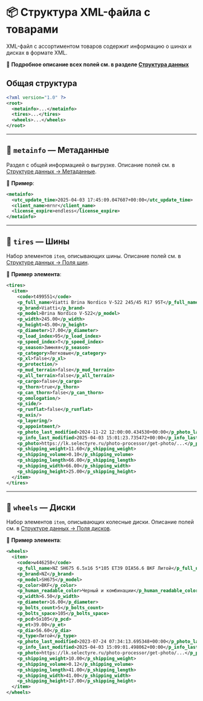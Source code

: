 # 📦 Структура XML-файла с товарами

XML-файл с ассортиментом товаров содержит информацию о шинах и дисках в формате XML.

📖 **Подробное описание всех полей см. в разделе [Структура данных](../data_structure.md)**

## Общая структура

```xml
<?xml version="1.0" ?>
<root>
  <metainfo>...</metainfo>
  <tires>...</tires>
  <wheels>...</wheels>
</root>
```

---

## 🧠 `metainfo` — Метаданные

Раздел с общей информацией о выгрузке. Описание полей см. в [Структуре данных → Метаданные](../data_structure.md#метаданные-metainfo).

📌 **Пример**:

```xml
<metainfo>
  <utc_update_time>2025-04-03 17:45:09.047607+00:00</utc_update_time>
  <client_name>mrnr</client_name>
  <license_expire>endless</license_expire>
</metainfo>
```

---

## 🛞 `tires` — Шины

Набор элементов `item`, описывающих шины. Описание полей см. в [Структуре данных → Поля шин](../data_structure.md#поля-шин).

📌 **Пример элемента**:

```xml
<tires>
  <item>
    <code>t499551</code>
    <p_full_name>Viatti Brina Nordico V-522 245/45 R17 95T</p_full_name>
    <p_brand>Viatti</p_brand>
    <p_model>Brina Nordico V-522</p_model>
    <p_width>245.00</p_width>
    <p_height>45.00</p_height>
    <p_diameter>17.00</p_diameter>
    <p_load_index>95</p_load_index>
    <p_speed_index>T</p_speed_index>
    <p_season>Зимняя</p_season>
    <p_category>Легковые</p_category>
    <p_xl>false</p_xl>
    <p_protection/>
    <p_mud_terrain>false</p_mud_terrain>
    <p_all_terrain>false</p_all_terrain>
    <p_cargo>false</p_cargo>
    <p_thorn>true</p_thorn>
    <p_can_thorn>false</p_can_thorn>
    <p_omologation/>
    <p_side/>
    <p_runflat>false</p_runflat>
    <p_axis/>
    <p_layering/>
    <p_appointment/>
    <p_photo_last_modified>2024-11-22 12:00:00.434530+00:00</p_photo_last_modified>
    <p_info_last_modified>2025-04-03 15:01:23.735472+00:00</p_info_last_modified>
    <p_photo>https://lk.selectyre.ru/photo-processor/get-photo/...</p_photo>
    <p_shipping_weight>11.60</p_shipping_weight>
    <p_shipping_volume>0.10</p_shipping_volume>
    <p_shipping_length>66.00</p_shipping_length>
    <p_shipping_width>66.00</p_shipping_width>
    <p_shipping_height>25.00</p_shipping_height>
  </item>
</tires>
```

---

## 🔘 `wheels` — Диски

Набор элементов `item`, описывающих колесные диски. Описание полей см. в [Структуре данных → Поля дисков](../data_structure.md#поля-дисков).

📌 **Пример элемента**:

```xml
<wheels>
  <item>
    <code>w446258</code>
    <p_full_name>NZ SH675 6.5x16 5*105 ET39 DIA56.6 BKF Литой</p_full_name>
    <p_brand>NZ</p_brand>
    <p_model>SH675</p_model>
    <p_color>BKF</p_color>
    <p_human_readable_color>Черный и комбинации</p_human_readable_color>
    <p_width>6.50</p_width>
    <p_diameter>16.00</p_diameter>
    <p_bolts_count>5</p_bolts_count>
    <p_bolts_space>105</p_bolts_space>
    <p_pcd>5x105</p_pcd>
    <p_et>39.00</p_et>
    <p_dia>56.60</p_dia>
    <p_type>Литой</p_type>
    <p_photo_last_modified>2023-07-24 07:34:13.695348+00:00</p_photo_last_modified>
    <p_info_last_modified>2025-04-03 15:09:01.498062+00:00</p_info_last_modified>
    <p_photo>https://lk.selectyre.ru/photo-processor/get-photo/...</p_photo>
    <p_shipping_weight>10.00</p_shipping_weight>
    <p_shipping_volume>0.12</p_shipping_volume>
    <p_shipping_length>41.00</p_shipping_length>
    <p_shipping_width>41.00</p_shipping_width>
    <p_shipping_height>17.00</p_shipping_height>
  </item>
</wheels>
``` 